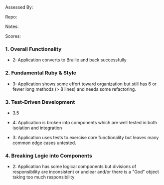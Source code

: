 Assessed By:

Repo:

Notes:

Scores:

### 1. Overall Functionality

* 2: Application converts to Braille and back successfully

### 2. Fundamental Ruby & Style

* 3:  Application shows some effort toward organization but still has 6 or fewer long methods (> 8 lines) and needs some refactoring.

### 3. Test-Driven Development

* 3.5

* 4: Application is broken into components which are well tested in both isolation and integration
* 3: Application uses tests to exercise core functionality but leaves many common edge cases untested.

### 4. Breaking Logic into Components

* 2: Application has some logical components but divisions of responsibility are inconsistent or unclear and/or there is a "God" object taking too much responsibility

